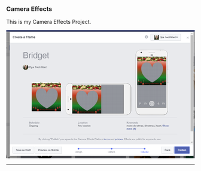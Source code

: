 ### Camera Effects

This is my Camera Effects Project.

![Bridget](https://github.com/bridgetmartinezteran/bridgetmartinezteran.github.io/blob/master/Bridget.PNG?raw=true "Optional Title")

***
